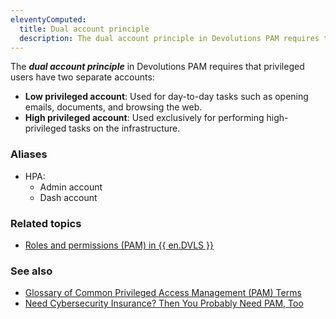 ```yaml
---
eleventyComputed:
  title: Dual account principle
  description: The dual account principle in Devolutions PAM requires that privileged users have two separate accounts.
---
```

The ***dual account principle*** in Devolutions PAM requires that privileged users have two separate accounts:

* **Low privileged account**: Used for day-to-day tasks such as opening emails, documents, and browsing the web.
* **High privileged account**: Used exclusively for performing high-privileged tasks on the infrastructure.

### Aliases
* HPA: 
    * Admin account
    * Dash account

### Related topics
* [Roles and permissions (PAM) in {{ en.DVLS }}](/pam/server/roles-permissions/)

### See also
* [Glossary of Common Privileged Access Management (PAM) Terms](https://blog.devolutions.net/2021/01/glossary-of-common-privileged-access-management-pam-terms/)
* [Need Cybersecurity Insurance? Then You Probably Need PAM, Too](https://blog.devolutions.net/2023/10/need-cybersecurity-insurance-then-you-probably-need-pam-too/)
